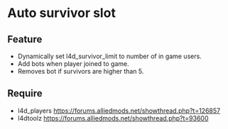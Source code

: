 # Auto survivor slot

## Feature

* Dynamically set l4d_survivor_limit to number of in game users.
* Add bots when player joined to game.
* Removes bot if survivors are higher than 5.

## Require

* l4d_players https://forums.alliedmods.net/showthread.php?t=126857
* l4dtoolz https://forums.alliedmods.net/showthread.php?t=93600

